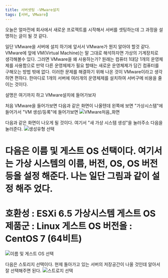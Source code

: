 ```yaml
---
title: 서버셋팅 -VMware설치
tags: [서버, VMware]
---
```


오늘은 얼마전에 회사에서 새로운 프로젝트를 시작해서 서버를 셋팅하는데 그 과정을 설명하는 글이 될 것 같다.

일단 VMware을 서버에 설치 하기에 앞서서 VMware가 뭔지 알아야 할것 같다.
VMware에 앞에 VM(Virtual Machine)는 말 그대로 해석하자면 가상의 기계장치로 생각해볼수 있다.
그러면 VMware을 왜 사용하는가? 원래는 컴퓨터 1대당 1개의 운영체제를 사용함으로 만약 다른 운영체제가 필요 할때는 새로운 운영체제가 담긴 컴퓨터를 구해오는 방법 밖에 없다.
이러한 문제를 해결하기 위해 나온 것이 VMware이라고 생각하면 편하다. 한마디로 1개의 서버에 여러개의 운영체제를 설치하여 서버구메 비용을 줄이는 것이다. 

설명은 여기까지 하고 VMware설치에 들어가보자

처음 VMware을 들어가보면 다음과 같은 화면이 나올텐데
왼쪽에 보면 "가상시스템"에 들어가서 "VM 생성/등록"에 들어가보면 
![VMware처음_화면](https://user-images.githubusercontent.com/49426352/143772776-b1a670aa-ea81-4780-9267-231a67f26329.png)

다음과 같은 화면이 나오게 될 것이다.
여기서 "새 가상 시스템 생성"을 눌러주소 다음을 눌러준다.
![생성유형 선택](https://user-images.githubusercontent.com/49426352/143774436-b695748b-9dfd-4283-ae74-736bc79bc2cb.png)

다음은 이름 및 게스트 OS 선택이다.
여기서는 가상 시스템의 이름, 버전, OS, OS 버전 등을 설정 해준다.
나는 일단 그림과 같이 설정 해주 었다.
==============================================
호환성           :	ESXi 6.5 가상시스템
게스트 OS 제품군 : Linux
게스트 OS 버전을 : CentOS 7 (64비트)
==============================================
![이름 및 게스트 OS 선택](https://user-images.githubusercontent.com/49426352/143774439-4e1dcc93-32bd-45f4-982f-441b7fa4ddfb.png)

다음은 스토리지 선택이다.
현제 돌아가고 있는 서버의 저장공간이 나올 것인데 알아서 잘 선택해주면 된다.
![스트로지 선택](https://user-images.githubusercontent.com/49426352/143774468-f1fb698c-aec6-47ad-8e9d-025c13076572.png)

